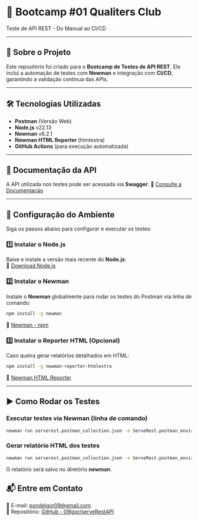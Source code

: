 # 🚀 Bootcamp #01 Qualiters Club  
Teste de API REST - Do Manual ao CI/CD

---

## 📌 Sobre o Projeto
Este repositório foi criado para o **Bootcamp de Testes de API REST**. Ele inclui a automação de testes com **Newman** e integração com **CI/CD**, garantindo a validação contínua das APIs.

---

## 🛠 Tecnologias Utilizadas
- **Postman** (Versão Web)
- **Node.js** v22.13
- **Newman** v6.2.1
- **Newman HTML Reporter** (htmlextra)
- **GitHub Actions** (para execução automatizada)

---

## 📄 Documentação da API
A API utilizada nos testes pode ser acessada via **Swagger**:
🔗 [Consulte a Documentação](https://serverest.dev/)

---

## 🔧 Configuração do Ambiente
Siga os passos abaixo para configurar e executar os testes:

### 1️⃣ Instalar o Node.js
Baixe e instale a versão mais recente do **Node.js**:  
🔗 [Download Node.js](https://nodejs.org/pt)

### 2️⃣ Instalar o Newman
Instale o **Newman** globalmente para rodar os testes do Postman via linha de comando:
```sh
npm install -g newman
```
🔗 [Newman - npm](https://www.npmjs.com/package/newman)

### 3️⃣ Instalar o Reporter HTML (Opcional)
Caso queira gerar relatórios detalhados em HTML:
```sh
npm install -g newman-reporter-htmlextra
```
🔗 [Newman HTML Reporter](https://www.npmjs.com/package/newman-reporter-htmlextra)

---

## ▶️ Como Rodar os Testes
### Executar testes via Newman (linha de comando)
```sh
newman run serverest.postman_collection.json -e ServeRest.postman_environment.json -r cli,htmlextra
```

### Gerar relatório HTML dos testes
```sh
newman run serverest.postman_collection.json -e ServeRest.postman_environment.json -r htmlextra
```
O relatório será salvo no diretório **newman**.

## 📬 Entre em Contato
📧 E-mail: pondeigor09@gmail.com  
📌 Repositório: [GitHub - 09Igor/serveRestAPI](https://github.com/09Igor/serveRestAPI)
